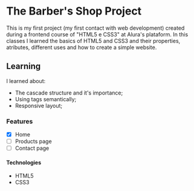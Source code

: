 # The Barber's Shop Project

This is my first project (my first contact with web development) created during a frontend course of "HTML5 e CSS3" at Alura's plataform. 
In this classes I learned the basics of HTML5 and CSS3 and their properties, atributes, different uses and how to create a simple website.

## Learning

I learned about:
- The cascade structure and it's importance;
- Using tags semantically;
- Responsive layout;

### Features

- [x] Home
- [ ] Products page
- [ ] Contact page

#### Technologies

- HTML5
- CSS3


